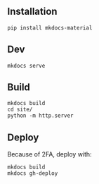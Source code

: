 ## Installation

```
pip install mkdocs-material
```

## Dev

```
mkdocs serve
```

## Build

```
mkdocs build
cd site/
python -m http.server
```

## Deploy 

Because of 2FA, deploy with:

```
mkdocs build
mkdocs gh-deploy
```